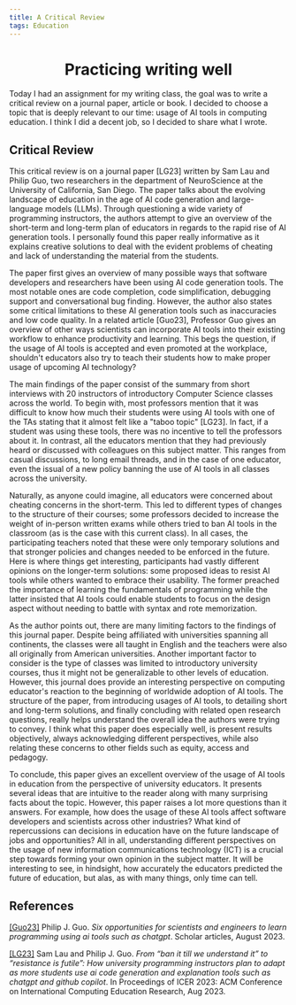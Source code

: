 ```yaml
---
title: A Critical Review
tags: Education
---
```


<h1 align="center">
Practicing writing well
</h1>

Today I had an assignment for my writing class, the goal was to write a critical review on a journal paper, article or book. I decided to choose a topic that is deeply relevant to our time: usage of AI tools in computing education. I think I did a decent job, so I decided to share what I wrote.

<h2 id="review">Critical Review</h2>
This critical review is on a journal paper [LG23] written by Sam Lau and Philip Guo, two researchers in the department of NeuroScience at the University of California, San Diego. The paper talks about the evolving landscape of education in the age of AI code generation and large-language models (LLMs). Through questioning a wide variety of programming instructors, the authors attempt to give an overview of the short-term and long-term plan of educators in regards to the rapid rise of AI generation tools. I personally found this paper really informative as it explains creative solutions to deal with the evident problems of cheating and lack of understanding the material from the students.

The paper first gives an overview of many possible ways that software developers and researchers have been using AI code generation tools. The most notable ones are code completion, code simplification, debugging support and conversational bug finding. However, the author also states some critical limitations to these AI generation tools such as inaccuracies and low code quality. In a related article [Guo23], Professor Guo gives an overview of other ways scientists can incorporate AI tools into their existing workflow to enhance productivity and learning. This begs the question, if the usage of AI tools is accepted and even promoted at the workplace, shouldn't educators also try to teach their students how to make proper usage of upcoming AI technology?

The main findings of the paper consist of the summary from short interviews with 20 instructors of introductory Computer Science classes across the world. To begin with, most professors mention that it was difficult to know how much their students were using AI tools with one of the TAs stating that it almost felt like a "taboo topic" [LG23]. In fact, if a student was using these tools, there was no incentive to tell the professors about it. In contrast, all the educators mention that they had previously heard or discussed with colleagues on this subject matter. This ranges from casual discussions, to long email threads, and in the case of one educator, even the issual of a new policy banning the use of AI tools in all classes across the university. 

Naturally, as anyone could imagine, all educators were concerned about cheating concerns in the short-term. This led to different types of changes to the structure of their courses; some professors decided to increase the weight of in-person written exams while others tried to ban AI tools in the classroom (as is the case with this current class). In all cases, the participating teachers noted that these were only temporary solutions and that stronger policies and changes needed to be enforced in the future. Here is where things get interesting, participants had vastly different opinions on the longer-term solutions: some proposed ideas to resist AI tools while others wanted to embrace their usability. The former preached the importance of learning the fundamentals of programming while the latter insisted that AI tools could enable students to focus on the design aspect without needing to battle with syntax and rote memorization.

As the author points out, there are many limiting factors to the findings of this journal paper. Despite being affiliated with universities spanning all continents, the classes were all taught in English and the teachers were also all originally from American universities. Another important factor to consider is the type of classes was limited to introductory university courses, thus it might not be generalizable to other levels of education. However, this journal does provide an interesting perspective on computing educator's reaction to the beginning of worldwide adoption of AI tools. The structure of the paper, from introducing usages of AI tools, to detailing short and long-term solutions, and finally concluding with related open research questions, really helps understand the overall idea the authors were trying to convey. I think what this paper does especially well, is present results objectively, always acknowledging different perspectives, while also relating these concerns to other fields such as equity, access and pedagogy. 

To conclude, this paper gives an excellent overview of the usage of AI tools in education from the perspective of university educators. It presents several ideas that are intuitive to the reader along with many surprising facts about the topic. However, this paper raises a lot more questions than it answers. For example, how does the usage of these AI tools affect software developers and scientists across other industries? What kind of repercussions can decisions in education have on the future landscape of jobs and opportunities? All in all, understanding different perspectives on the usage of new information communications technology (ICT) is a crucial step towards forming your own opinion in the subject matter. It will be interesting to see, in hindsight, how accurately the educators predicted the future of education, but alas, as with many things, only time can tell. 

<h2 id="ref">References</h2>

[[Guo23]](https://pg.ucsd.edu/publications/scientists-engineers-learning-programming-using-ai_CiSE-2023.pdf) Philip J. Guo. *Six opportunities for scientists and engineers to learn programming using ai tools such as chatgpt*. Scholar articles, August 2023.

[[LG23]](https://pg.ucsd.edu/publications/cs-instructors-adapting-to-chatgpt-copilot-ai-tools_ICER-2023.pdf) Sam Lau and Philip J. Guo. *From “ban it till we understand it” to “resistance is futile”: How university programming instructors plan to adapt as more students use ai code generation and explanation tools such as chatgpt and github copilot*. In Proceedings of ICER 2023: ACM Conference on International Computing Education Research, Aug 2023.
